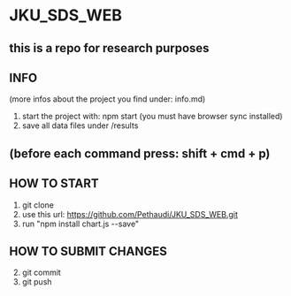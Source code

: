 # JKU_SDS_WEB
## this is a repo for research purposes

## INFO
(more infos about the project you find under: info.md)

1. start the project with: npm start
(you must have browser sync installed)
2. save all data files under /results

## (before each command press: shift + cmd + p)

##  HOW TO START
1. git clone
2. use this url: https://github.com/Pethaudi/JKU_SDS_WEB.git
3. run "npm install chart.js --save"

## HOW TO SUBMIT CHANGES
2. git commit
3. git push
